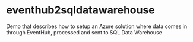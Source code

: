 # eventhub2sqldatawarehouse
Demo that describes how to setup an Azure solution where data comes in through EventHub, processed and sent to SQL Data Warehouse
